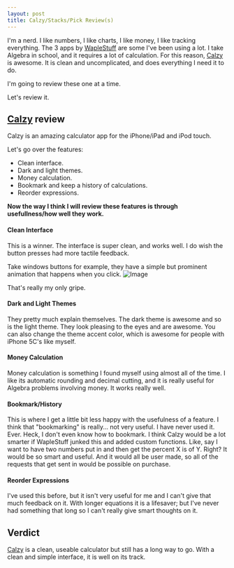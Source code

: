```yaml
---
layout: post
title: Calzy/Stacks/Pick Review(s)
---
```


I'm a nerd. I like numbers, I like charts, I like money, I like tracking everything.
The 3 apps by [WapleStuff](http://waplestuff.com/) are some I've been using a lot. I take Algebra in school, and it requires a lot of calculation. For this reason, [Calzy](http://www.calzy.waplestuff.com/) is awesome. It is clean and uncomplicated, and does everything I need it to do.

I'm going to review these one at a time.

Let's review it.

## [Calzy](http://www.calzy.waplestuff.com/) review
Calzy is an amazing calculator app for the iPhone/iPad and iPod touch.

Let's go over the features:
- Clean interface.
- Dark and light themes.
- Money calculation.
- Bookmark and keep a history of calculations.
- Reorder expressions.

**Now the way I think I will review these features is through usefullness/how well they work.**

#### Clean Interface
This is a winner. The interface is super clean, and works well. I do wish the button presses had more tactile feedback.

Take windows buttons for example, they have a simple but prominent animation that happens when you click.
![Image](http://upload.wikimedia.org/wikipedia/en/7/7e/Button_press.gif)

That's really my only gripe.

#### Dark and Light Themes
They pretty much explain themselves. The dark theme is awesome and so is the light theme. They look pleasing to the eyes and are awesome. You can also change the theme accent color, which is awesome for people with iPhone 5C's like myself.

#### Money Calculation
Money calculation is something I found myself using almost all of the time. I like its automatic rounding and decimal cutting, and it is really useful for Algebra problems involving money. It works really well.

#### Bookmark/History
This is where I get a little bit less happy with the usefulness of a feature. I think that "bookmarking" is really... not very useful. I have never used it. Ever. Heck, I don't even know how to bookmark. I think Calzy would be a lot smarter if WapleStuff junked this and added custom functions. Like, say I want to have two numbers put in and then get the percent X is of Y. Right? It would be so smart and useful. And it would all be user made, so all of the requests that get sent in would be possible on purchase.

#### Reorder Expressions
I've used this before, but it isn't very useful for me and I can't give that much feedback on it. With longer equations it is a lifesaver; but I've never had something that long so I can't really give smart thoughts on it.

## Verdict
[Calzy](http://calzy.waplestuff.com/) is a clean, useable calculator but still has a long way to go. With a clean and simple interface, it is well on its track.
